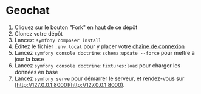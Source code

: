 # Geochat

1. Cliquez sur le bouton "Fork" en haut de ce dépôt
2. Clonez votre dépôt
3. Lancez: `symfony composer install`
5. Éditez le fichier `.env.local` pour y placer votre [chaîne de connexion](https://gregwar.com/bdd/)
6. Lancez `symfony console doctrine:schema:update --force` pour mettre à jour la base
7. Lancez `symfony console doctrine:fixtures:load` pour charger les données en base
8. Lancez `symfony serve` pour démarrer le serveur, et rendez-vous sur [http://127.0.0.1:8000](http://127.0.0.1:8000).
